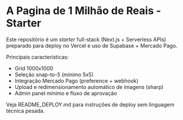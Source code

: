 # A Pagina de 1 Milhão de Reais - Starter

Este repositório é um *starter* full-stack (Next.js + Serverless APIs) preparado para deploy no Vercel e uso de Supabase + Mercado Pago.

Principais características:
- Grid 1000x1000
- Seleção snap-to-5 (mínimo 5x5)
- Integração Mercado Pago (preference + webhook)
- Upload e redimensionamento automático de imagens (sharp)
- Admin panel mínimo e fluxo de aprovação

Veja README_DEPLOY.md para instruções de deploy sem linguagem técnica pesada.
